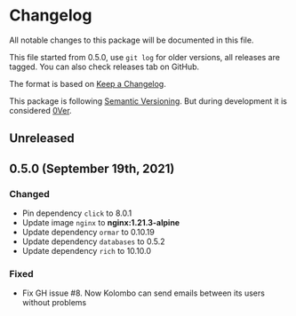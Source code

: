 # Changelog

All notable changes to this package will be documented in this file.

This file started from 0.5.0, use `git log` for older versions, all releases are tagged.
You can also check releases tab on GitHub.

The format is based on [Keep a Changelog](https://keepachangelog.com/en/1.0.0/).

This package is following [Semantic Versioning](https://semver.org/spec/v2.0.0.html).
But during development it is considered [0Ver](https://0ver.org).

## Unreleased

<!--
### Security

### Changed

### Added

### Fixed

### Removed
-->

## 0.5.0 (September 19th, 2021)

### Changed

- Pin dependency `click` to 8.0.1
- Update image `nginx` to **nginx:1.21.3-alpine**
- Update dependency `ormar` to 0.10.19
- Update dependency `databases` to 0.5.2
- Update dependency `rich` to 10.10.0

### Fixed

- Fix GH issue #8. Now Kolombo can send emails between its users without problems

